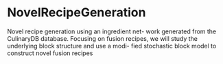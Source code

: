 # NovelRecipeGeneration
Novel recipe generation using an ingredient net- work generated from the CulinaryDB database. Focusing on fusion recipes, we will study the underlying block structure and use a modi- fied stochastic block model to construct novel fusion recipes
